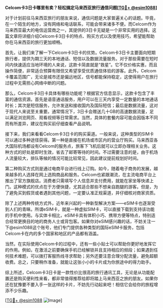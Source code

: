 **Celcom卡3日卡哪里有卖？轻松搞定马来西亚旅行通信问题[[TG💪+ @esim1088](https://t.me/s/esim1088)]**

对于计划前往马来西亚旅行的朋友来说，通信问题是大家普遍关心的话题。毕竟，在一个陌生的地方，没有网络和电话联系，可能会带来诸多不便。而Celcom作为马来西亚最大的电信运营商之一，其提供的3日卡无疑是一个非常实用的选择。这篇文章将详细介绍Celcom卡3日卡的特点、购买方式以及使用技巧，希望能帮助你在马来西亚的旅行更加顺畅。

首先，让我们来了解一下Celcom卡3日卡的优势。Celcom卡3日卡主要面向短期旅行者，提供为期三天的本地通话、短信以及数据流量服务。对于那些需要在短时间内快速适应当地环境的人来说，这款卡简直就是“救星”。它不仅价格实惠，而且操作简便，非常适合预算有限但又希望享受优质通信体验的游客。此外，Celcom卡覆盖范围广，无论是城市还是偏远地区，信号都能保持稳定，这使得用户在旅行过程中无需担心网络中断的问题。

那么，Celcom卡3日卡具体有哪些功能呢？根据官方信息显示，这款卡包含了丰富的通信资源。首先是语音通话服务，用户可以在三天内享受一定数量的本地通话时长；其次是短信服务，允许发送和接收国内及国际短信；最后是数据流量，这对于现代人来说至关重要。通常情况下，3日卡会赠送几十GB的高速数据流量，足以满足浏览网页、观看视频等日常需求。当然，具体的套餐内容可能会因版本不同而有所差异，建议在购买前仔细查看产品说明。

接下来，我们来看看Celcom卡3日卡的购买渠道。一般来说，这种类型的SIM卡可以通过多种途径获得。第一种是直接在机场或市区内的营业厅购买。马来西亚各大国际机场都设有Celcom的服务点，旅客下飞机后就可以立即办理相关业务。这种方式的好处是即时生效，省去了邮寄等待的时间。不过需要注意的是，由于机场人流量较大，排队等候的情况可能比较常见，因此建议提前规划好时间。

第二种购买方式则是通过电商平台进行线上订购。如今，随着电子商务的发展，越来越多的人选择在网上选购商品和服务。Celcom也紧跟潮流，在主流电商平台上推出了官方旗舰店。消费者只需填写个人信息并支付费用，就能在家坐等快递上门。这种模式的优点在于方便快捷，尤其适合那些不想亲自跑腿的游客。但是，为了避免买到假货或者遇到其他问题，一定要认准正规渠道，并仔细核对商家资质。

除了上述两种传统方式外，近年来兴起的一种新型解决方案——eSIM卡也逐渐受到人们的青睐。所谓eSIM卡，就是一种虚拟SIM卡，可以直接下载到支持该功能的手机中使用。与实体卡相比，eSIM卡具有体积小巧、携带方便等特点，特别适合经常更换目的地的商务人士或背包客。如果你对eSIM感兴趣的话，不妨关注一下@esim1088这个账号，他们专门提供各种类型的国际eSIM卡服务，包括Celcom卡在内的多个国家和地区的产品都有涵盖。

当然，在实际使用Celcom卡的过程中，还有一些小贴士可以帮助你更好地发挥它的作用。例如，在激活之前要确保手机已经解锁并且支持相应的频段；如果遇到任何技术难题，可以拨打客服热线寻求帮助；另外还要注意合理分配流量，避免超额收费。总之，只要稍作准备，就能让这张小小的卡片成为你旅途中的得力助手。

综上所述，Celcom卡3日卡是一款性价比很高的旅行通讯工具，无论是从功能配置还是购买便利性来看，都非常值得推荐给即将踏上马来西亚之旅的朋友。如果你还在犹豫要不要入手一张这样的卡片，不妨先行动起来吧！相信它会给你的旅程增添不少乐趣。

[[TG💪+ @esim1088](https://t.me/s/esim1088) ![Image](https://i.postimg.cc/4NQfJmqS/Snipaste-2025-05-13-00-14-12.png)]